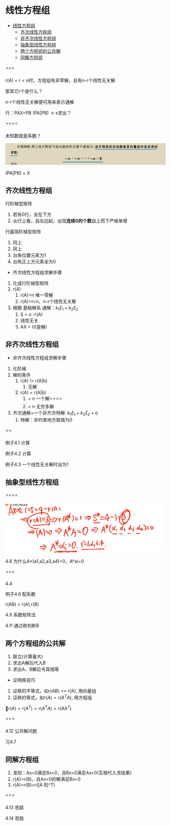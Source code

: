 # 线性方程组

- [线性方程组](#线性方程组)
  - [齐次线性方程组](#齐次线性方程组)
  - [非齐次线性方程组](#非齐次线性方程组)
  - [抽象型线性方程组](#抽象型线性方程组)
  - [两个方程组的公共解](#两个方程组的公共解)
  - [同解方程组](#同解方程组)

⭐=⭐

r(A) = r < n时，方程组有非零解，且有n-r个线性无关解

那其它r个是什么？

n-r个线性无关解便可用来表示通解

行：PAX=PB (PA|PB) -> x求出？

⭐⭐⭐⭐

未知数就是系数？

![20220618230726](https://raw.githubusercontent.com/Logible/Image/main/note_image/20220618230726.png)

(PA|PB) = X

## 齐次线性方程组

行阶梯型矩阵

1. 若有0行，全在下方
2. 从行上看，自左边起，出现**连续0的个数**自上而下严格单增

行最简阶梯型矩阵

1. 同上
2. 同上
3. 台角位置元素为1
4. 台角正上方元素全为0

- 齐次线性方程组求解步骤

1. 化成行阶梯型矩阵
2. r(A)
   1. r(A)=n 唯一零解
   2. r(A)=r<n，n-r个线性无关解
3. 根据 基础解系 通解：$k_1\xi_1+k_2\xi_2$
   1. S = n -r(A)
   2. 线性无关
   3. AX = 0(是解)

## 非齐次线性方程组

- 非齐次线性方程组求解步骤

1. 化阶梯
2. 解的条件
   1. r(A) != r(A|b)
      1. 无解
   2. r(A) = r(A|b)
      1. = n 一个解⭐⭐⭐⭐
      2. < n 无穷多解
3. 齐次通解+一个非齐次特解: $k_1\xi_1+k_2\xi_2+\eta$
   1. 特解：非约束地方赋值为0

⭐⭐

例子4.1 计算

例子4.2 计算

例子4.3 一个线性无关解时设为1

## 抽象型线性方程组

⭐⭐⭐⭐

![20220620215344](https://raw.githubusercontent.com/Logible/Image/main/note_image/20220620215344.png)

4.8 为什么A*(a1,a2,a3,a4)=0，A*ai=0

⭐⭐⭐

4.4

例子4.6 配系数

r(AB) < r(A),r(B)

4.9 系数矩阵法

4.11 通过秩判断B

## 两个方程组的公共解

1. 联立(计算量大)
2. 求出A解后代入B
3. 求出A、B解后令其相等

- 证明秩技巧

1. 证秩的不等式，如r(AB) <= r(A), 用向量组
1. 证秩的等式，如$r(A) = r(A^TA)$, 用方程组

🧡$r(A) = r(A^T) = r(A^TA) = r(AA^T)$

⭐⭐⭐

4.12 公共解问题

习4.7

## 同解方程组

1. 准则：Ax=0满足Bx=0，且Bx=0满足Ax=0(互相代入求结果)
2. r(A)=r(B)，且Ax=0的解满足Bx=0
3. r(A)=r(B)=r([A B]^T)

⭐⭐⭐

4.13 思路

4.14 思路